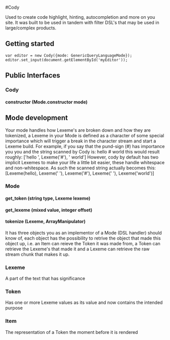 #Cody

Used to create code highlight, hinting, autocompletion and more on you site. It
was built to be used in tandem with filter DSL's that may be used in
large/complex products.

## Getting started

	var editor = new Cody({mode: GenericQueryLanguageMode});
	editor.set_input(document.getElementById('myEditor'));

## Public Interfaces

### Cody

#### constructor (Mode.constructor mode)

## Mode development

Your mode handles how Lexeme's are broken down and how they are tokenized, a
Lexeme in your Mode is defined as a character of some special importance which
will trigger a break in the character stream and start a Lexeme build. For
example, if you say that the pund-sign (#) has importance you you and the
string scanned by Cody is:
	hello # world
this would result roughly:
	['hello ', Lexeme('#'), ' world']
However, cody by default has two implicit Lexemes to make your life a little bit easier, these handle whitespace and non-whitespace. As such the scanned string actually becomes this:
	[Lexeme(hello), Lexeme(' '), Lexeme('#'), Lexeme(' '), Lexeme('world')]

### Mode



#### get_token (string type, Lexeme lexeme)
#### get_lexeme (mixed value, integer offset)
#### tokenize (Lexeme, ArrayManipulator<Lexeme>)

It has three objects you as an implementor of a Mode (DSL handler) should know
of, each object has the possibility to retrive the object that made this object
up, i.e. an Item can reieve the Token it was made from, a Token can retrieve
the Lexeme's that made it and a Lexeme can retrieve the raw stream chunk that
makes it up.

### Lexeme

A part of the text that has significance

### Token

Has one or more Lexeme values as its value and now contains the intended purpose

### Item

The representation of a Token the moment before it is rendered
